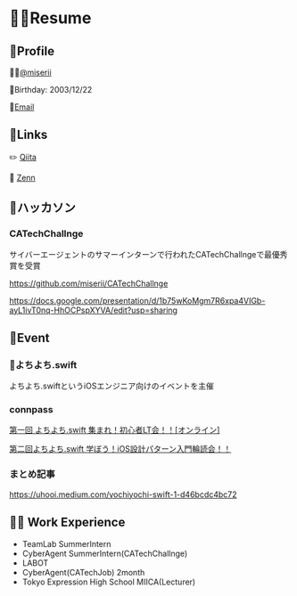 # 🧑‍💻Resume
## 👤Profile
🙍‍♂️[@miserii](https://github.com/miserii?tab=repositories)

🎂Birthday: 2003/12/22

📮[Email](str3tech@gmail.com)


## 📎Links
✏️ [Qiita](https://qiita.com/lsk4f5)

📝 [Zenn](https://zenn.dev/lsk4f5/scraps)

## 📱ハッカソン
### CATechChallnge

サイバーエージェントのサマーインターンで行われたCATechChallngeで最優秀賞を受賞

https://github.com/miserii/CATechChallnge

https://docs.google.com/presentation/d/1b75wKoMgm7R6xpa4VIGb-ayL1ivT0nq-HhOCPspXYVA/edit?usp=sharing

## 💞Event
### 👶よちよち.swift
よちよち.swiftというiOSエンジニア向けのイベントを主催

### connpass

[第一回 よちよち.swift 集まれ！初心者LT会！！[オンライン]](https://yotiyoti-swift.connpass.com/event/192143/)

[第二回よちよち.swift 学ぼう！iOS設計パターン入門輪読会！！ ](https://yotiyoti-swift.connpass.com/event/198508/)

### まとめ記事

https://uhooi.medium.com/yochiyochi-swift-1-d46bcdc4bc72

## 🧑‍💻 Work Experience
- TeamLab SummerIntern
- CyberAgent SummerIntern(CATechChallnge)
- LABOT
- CyberAgent(CATechJob) 2month
- Tokyo Expression High School MIICA(Lecturer)
